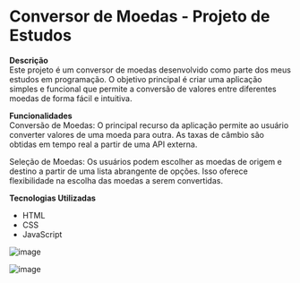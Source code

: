 
<h1>Conversor de Moedas - Projeto de Estudos</h1>

**Descrição** <br>
Este projeto é um conversor de moedas desenvolvido como parte dos meus estudos em programação. O objetivo principal é criar uma aplicação simples e funcional que permite a conversão de valores entre diferentes moedas de forma fácil e intuitiva.

**Funcionalidades** <br>
Conversão de Moedas: O principal recurso da aplicação permite ao usuário converter valores de uma moeda para outra. As taxas de câmbio são obtidas em tempo real a partir de uma API externa.

Seleção de Moedas: Os usuários podem escolher as moedas de origem e destino a partir de uma lista abrangente de opções. Isso oferece flexibilidade na escolha das moedas a serem convertidas.

**Tecnologias Utilizadas** <br>
  - HTML
  - CSS
  - JavaScript
    

![image](https://github.com/kbruneto/currency-converter/assets/157076147/d6352717-15a0-488f-b5f5-2b7142d8569d)

![image](https://github.com/kbruneto/currency-converter/assets/157076147/f3865a1a-0531-4ed7-98e7-7ec93d0590b6)
